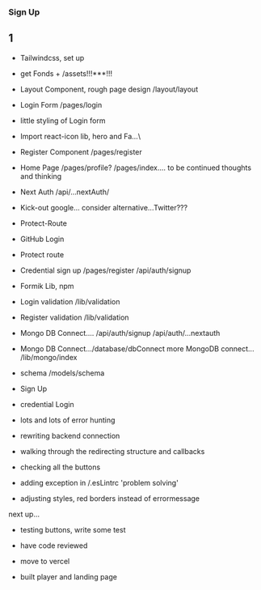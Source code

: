 ### Sign Up

## 1

- Tailwindcss, set up
- get Fonds + /assets!!!\*\*\*!!!
- Layout Component, rough page design /layout/layout
- Login Form /pages/login
- little styling of Login form
- Import react-icon lib, hero and Fa...\
- Register Component /pages/register
- Home Page /pages/profile? /pages/index.... to be continued thoughts and thinking
- Next Auth /api/...nextAuth/
- Kick-out google... consider alternative...Twitter???
- Protect-Route
- GitHub Login
- Protect route
- Credential sign up /pages/register /api/auth/signup
- Formik Lib, npm
- Login validation /lib/validation
- Register validation /lib/validation
- Mongo DB Connect.... /api/auth/signup /api/auth/...nextauth
- Mongo DB Connect.../database/dbConnect
  more MongoDB connect... /lib/mongo/index
- schema /models/schema
- Sign Up
- credential Login
- lots and lots of error hunting

- rewriting backend connection
- walking through the redirecting structure and callbacks
- checking all the buttons
- adding exception in /.esLintrc 'problem solving'
- adjusting styles, red borders instead of errormessage

next up...

- testing buttons, write some test
- have code reviewed
- move to vercel

- built player and landing page
